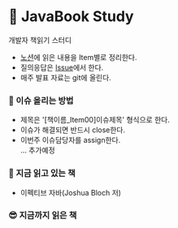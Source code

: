 # :book: JavaBook Study
개발자 책읽기 스터디   
- [노션](www.notion.so/javabookstudy)에 읽은 내용을 Item별로 정리한다.  
- 질의응답은 [Issue](https://github.com/kjsu0209/JavaBook/issues)에서 한다.  
- 매주 발표 자료는 git에 올린다.  

### :rocket: 이슈 올리는 방법  
- 제목은 '[책이름_Item00]이슈제목' 형식으로 한다.  
- 이슈가 해결되면 반드시 close한다.  
- 이번주 이슈담당자를 assign한다.  
... 추가예정

### 👀 지금 읽고 있는 책  
- 이펙티브 자바(Joshua Bloch 저)  

### 😎 지금까지 읽은 책
